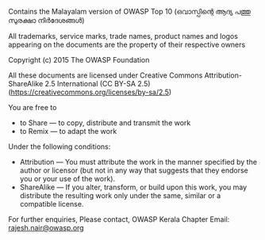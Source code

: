 Contains the Malayalam version of OWASP Top 10 (ഒവാസ്പിന്റെ ആദ്യ പത്തു സുരക്ഷാ നിര്‍ദേശങ്ങള്‍)

All trademarks, service marks, trade names, product names and logos appearing on the documents are the property of their respective owners

Copyright (c) 2015 The OWASP Foundation

All these documents are licensed under Creative Commons Attribution-ShareAlike 2.5 International (CC BY-SA 2.5) (https://creativecommons.org/licenses/by-sa/2.5)

You are free to

- to Share — to copy, distribute and transmit the work
- to Remix — to adapt the work

Under the following conditions:

- Attribution — You must attribute the work in the manner specified by the author or licensor (but not in any way that suggests that they endorse you or your use of the work).
- ShareAlike — If you alter, transform, or build upon this work, you may distribute the resulting work only under the same, similar or a compatible license.

For further enquiries, Please contact, OWASP Kerala Chapter Email: rajesh.nair@owasp.org
